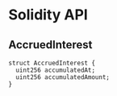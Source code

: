 # Solidity API

## AccruedInterest

```solidity
struct AccruedInterest {
  uint256 accumulatedAt;
  uint256 accumulatedAmount;
}
```

